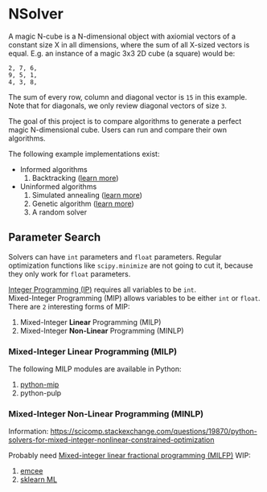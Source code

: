 # NSolver
A magic N-cube is a N-dimensional object with axiomial vectors of a constant size X in all dimensions,
where the sum of all X-sized vectors is equal.
E.g. an instance of a magic 3x3 2D cube (a square) would be:
```
2, 7, 6,
9, 5, 1,
4, 3, 8,
```
The sum of every row, column and diagonal vector is `15` in this example.
Note that for diagonals, we only review diagonal vectors of size `3`.


The goal of this project is to compare algorithms to generate a perfect magic N-dimensional cube.
Users can run and compare their own algorithms.

The following example implementations exist:
 + Informed algorithms
    1. Backtracking ([learn more](https://en.wikipedia.org/wiki/Backtracking))
 + Uninformed algorithms
     1. Simulated annealing ([learn more](https://en.wikipedia.org/wiki/Simulated_annealing)) 
     2. Genetic algorithm ([learn more](https://en.wikipedia.org/wiki/Genetic_algorithm))
     3. A random solver

## Parameter Search
Solvers can have `int` parameters and `float` parameters.
Regular optimization functions like `scipy.minimize` are not going to cut it, because they only work for `float` parameters.

[Integer Programming (IP)](https://en.wikipedia.org/wiki/Integer_programming) requires all variables to be `int`.  
Mixed-Integer Programming (MIP) allows variables to be either `int` or `float`.
There are `2` interesting forms of MIP:
 1. Mixed-Integer **Linear** Programming (MILP)
 2. Mixed-Integer **Non-Linear** Programming (MINLP)

### Mixed-Integer Linear Programming (MILP)
The following MILP modules are available in Python:
 1. [python-mip](https://python-mip.readthedocs.io/en/latest/intro.html)
 2. python-pulp


### Mixed-Integer **Non-Linear** Programming (MINLP)
Information: https://scicomp.stackexchange.com/questions/19870/python-solvers-for-mixed-integer-nonlinear-constrained-optimization

Probably need [Mixed-integer linear fractional programming (MILFP)](https://optimization.mccormick.northwestern.edu/index.php/Mixed-integer_linear_fractional_programming_(MILFP))
WIP:
 1. [emcee](https://emcee.readthedocs.io/en/stable/tutorials/quickstart/#quickstart)
 2. [sklearn ML](https://machinelearningmastery.com/hyperparameter-optimization-with-random-search-and-grid-search/)